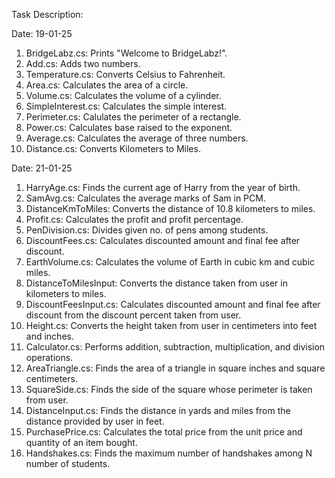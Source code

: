 Task Description:

Date: 19-01-25
1) BridgeLabz.cs: Prints "Welcome to BridgeLabz!".
2) Add.cs: Adds two numbers.
3) Temperature.cs: Converts Celsius to Fahrenheit.
4) Area.cs: Calculates the area of a circle.
5) Volume.cs: Calculates the volume of a cylinder.
6) SimpleInterest.cs: Calculates the simple interest.
7) Perimeter.cs: Calulates the perimeter of a rectangle.
8) Power.cs: Calculates base raised to the exponent.
9) Average.cs: Calculates the average of three numbers.
10) Distance.cs: Converts Kilometers to Miles.

Date: 21-01-25
1) HarryAge.cs: Finds the current age of Harry from the year of birth.
2) SamAvg.cs: Calculates the average marks of Sam in PCM.
3) DistanceKmToMiles: Converts the distance of 10.8 kilometers to miles.
4) Profit.cs: Calculates the profit and profit percentage.
5) PenDivision.cs: Divides given no. of pens among students.
6) DiscountFees.cs: Calculates discounted amount and final fee after discount.
7) EarthVolume.cs: Calculates the volume of Earth in cubic km and cubic miles.
8) DistanceToMilesInput: Converts the distance taken from user in kilometers to miles.
9) DiscountFeesInput.cs: Calculates discounted amount and final fee after discount from the discount percent taken from user.
10) Height.cs: Converts the height taken from user in centimeters into feet and inches.
11) Calculator.cs: Performs addition, subtraction, multiplication, and division operations.
12) AreaTriangle.cs: Finds the area of a triangle in square inches and square centimeters.
13) SquareSide.cs: Finds the side of the square whose perimeter is taken from user.
14) DistanceInput.cs: Finds the distance in yards and miles from the distance provided by user in feet.
15) PurchasePrice.cs: Calculates the total price from the unit price and quantity of an item bought.
16) Handshakes.cs: Finds the maximum number of handshakes among N number of students.
